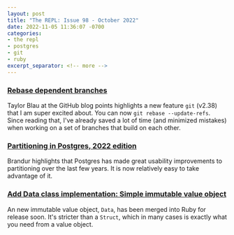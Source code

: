 ```yaml
---
layout: post
title: "The REPL: Issue 98 - October 2022"
date: 2022-11-05 11:36:07 -0700
categories:
- the repl
- postgres
- git
- ruby
excerpt_separator: <!-- more -->
---
```


### [Rebase dependent branches][1]

Taylor Blau at the GitHub blog points highlights a new feature `git` (v2.38) that I am super excited about. You can now `git rebase --update-refs`. Since reading that, I've already saved a lot of time (and minimized mistakes) when working on a set of branches that build on each other.

### [Partitioning in Postgres, 2022 edition][2]

Brandur highlights that Postgres has made great usability improvements to partitioning over the last few years. It is now relatively easy to take advantage of it.

### [Add Data class implementation: Simple immutable value object][3]

An new immutable value object, `Data`, has been merged into Ruby for release soon. It's stricter than a `Struct`, which in many cases is exactly what you need from a value object.

[1]: https://github.blog/2022-10-03-highlights-from-git-2-38/#rebase-dependent-branches-with-update-refs
[2]: https://brandur.org/fragments/postgres-partitioning-2022
[3]: https://github.com/ruby/ruby/pull/6353
